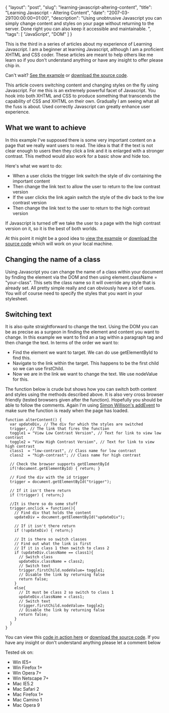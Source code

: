 {
  "layout": "post",
  "slug": "learning-javascript-altering-content",
  "title": "Learning Javascript - Altering Content",
  "date": "2007-03-29T00:00:00+01:00",
  "description": "Using unobtrusive Javascript you can simply change content and styles on your page without returning to the server. Done right you can also keep it accessible and maintainable. ",
  "tags": [
    "JavaScript",
    "DOM"
  ]
}

This is the third in a series of articles about my experience of Learning Javascript. I am a beginner at learning Javascript, although I am a proficient XHTML and CSS coder. These articles are meant to help others like me learn so if you don't understand anything or have any insight to offer please chip in.

Can't wait? [See the example][1] or [download the source code][2].

This article covers switching content and changing styles on the fly using Javascript. For me this is an extremely powerful facet of Javascript. You hook into both XHTML and CSS to produce something that transcends the capability of CSS and XHTML on their own. Gradually I am seeing what all the fuss is about. Used correctly Javascript can greatly enhance user experience.

## What we want to achieve

In this example I've supposed there is some very important content on a page that we really want users to read. The idea is that if the text is not clear enough to users then they click a link and it is enlarged with a stronger contrast. This method would also work for a basic show and hide too. 

Here's what we want to do:

* When a user clicks the trigger link switch the style of div containing the important content
* Then change the link text to allow the user to return to the low contrast version
* If the user clicks the link again switch the style of the div back to the low contrast version
* Then change the link text to the user to return to the high contrast version

If Javascript is turned off we take the user to a page with the high contrast version on it, so it is the best of both worlds. 

At this point it might be a good idea to [view the example][1] or [download the source code][2] which will work on your local machine.

## Changing the name of a class

Using Javascript you can change the name of a class within your document by finding the element via the DOM and then using element.className = "your-class". This sets the class name so it will override any style that is already set. All pretty simple really and can obviously have a lot of uses. You will of course need to specify the styles that you want in your stylesheet.

## Switching text

It is also quite straightforward to change the text. Using the DOM you can be as precise as a surgeon in finding the element and content you want to change. In this example we want to find an a tag within a paragraph tag and then change the text. In terms of the order we want to:

* Find the element we want to target. We can do use getElementById to find this.
* Navigate to the link within the target. This happens to be the first child so we can use firstChild.
* Now we are in the link we want to change the text. We use nodeValue for this.

The function below is crude but shows how you can switch both content and styles using the methods described above. It is also very cross browser friendly (tested browsers given after the function). Hopefully you should be able to follow the comments. Again I'm using [Simon Willison's addEvent][3] to make sure the function is ready when the page has loaded.  

    function alterContent() {
      var updateDiv, // The div for which the styles are switched    
      trigger, // The link that fires the function
      toggle1 = "View Low Contrast Version", // Text for link to view low contrast
      toggle2 = "View High Contrast Version", // Text for link to view high contrast
      class1  = "low-contrast", // Class name for low contrast
      class2  = "high-contrast"; // Class name for high contrast

      // Check the browser supports getElementById
      if(!document.getElementById) { return; }

      // Find the div with the id trigger
      trigger = document.getElementById("trigger");

      // If it isn't there return
      if (!trigger) { return;}    

      //It is there so do some stuff
      trigger.onclick = function(){
        // Find div that holds the content
        updateDiv = document.getElementById("updateDiv");

        // If it isn't there return
        if (!updateDiv) { return;}

        // It is there so switch classes
        // Find out what the link is first
        // If it is class 1 then switch to class 2
        if (updateDiv.className == class1){
          // Switch class
          updateDiv.className = class2;
          // Switch text
          trigger.firstChild.nodeValue= toggle1;
          // Disable the link by returning false        
          return false;
        }
        else{
          // It must be class 2 so switch to class 1
          updateDiv.className = class1;
          // Switch text
          trigger.firstChild.nodeValue= toggle2;
          // Disable the link by returning false
          return false;
        }
      }    
    } 

You can view this [code in action here][1] or [download the source code][2]. If you have any insight or don't understand anything please let a comment below

Tested ok on:

*   Win IE5+
*   Win Firefox 1+
*   Win Opera 7+
*   Win Netscape 7+
*   Mac IE5.2
*   Mac Safari 2
*   Mac Firefox 1+
*   Mac Camino 1
*   Mac Opera 9

[1]: http://www.shapeshed.com/examples/altering-content/
[2]: http://cdn.shapeshed.com/downloads/altering-content.zip
[3]: http://simonwillison.net/2004/May/26/addLoadEvent/

